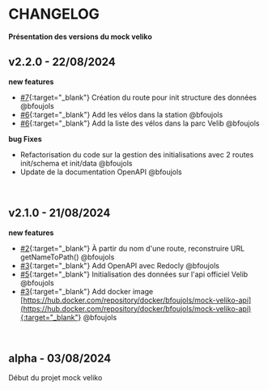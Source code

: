 # CHANGELOG

**Présentation des versions du mock veliko**

## v2.2.0 - 22/08/2024

**new features**

- [#7](https://github.com/studoo-app/mock-veliko-api/issues/7){:target="_blank"} Création du route pour init structure des données @bfoujols
- [#6](https://github.com/studoo-app/mock-veliko-api/issues/6){:target="_blank"} Add les vélos dans la station @bfoujols
- [#6](https://github.com/studoo-app/mock-veliko-api/issues/6){:target="_blank"} Add la liste des vélos dans la parc Velib @bfoujols

**bug Fixes**

- Refactorisation du code sur la gestion des initialisations avec 2 routes init/schema et init/data @bfoujols
- Update de la documentation OpenAPI @bfoujols

<br>

## v2.1.0 - 21/08/2024

**new features**

- [#2](https://github.com/studoo-app/mock-veliko-api/issues/2){:target="_blank"} À partir du nom d'une route, reconstruire URL getNameToPath() @bfoujols
- [#3](https://github.com/studoo-app/mock-veliko-api/issues/3){:target="_blank"} Add OpenAPI avec Redocly @bfoujols
- [#5](https://github.com/studoo-app/mock-veliko-api/issues/5){:target="_blank"} Initialisation des données sur l'api officiel Velib @bfoujols
- [#3](https://github.com/studoo-app/mock-veliko-api/issues/3){:target="_blank"} Add docker image [https://hub.docker.com/repository/docker/bfoujols/mock-veliko-api](https://hub.docker.com/repository/docker/bfoujols/mock-veliko-api){:target="_blank"} @bfoujols

<br>

## alpha - 03/08/2024

Début du projet mock veliko